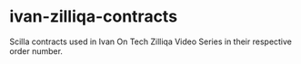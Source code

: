 # ivan-zilliqa-contracts
Scilla contracts used in Ivan On Tech Zilliqa Video Series in their respective order number.
